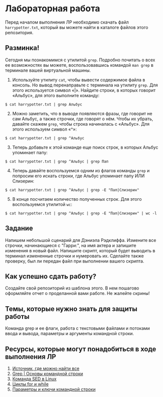 # Лабораторная работа

Перед началом выполнения ЛР необходимо скачать файл ```harrypotter.txt```, который вы можете найти в каталоге файлов этого репозитория. 

## Разминка!

Сегодня мы познакомимся с утилитой ```grep```. Подробно почитать о всех ее возможностях вы можете, воспользовавшись командой ```man grep``` в терминале вашей виртуальной машины. 

1. Используйте утилиту ```cat```, чтобы вывести содержимое файла в консоль. Но вывод перенаправьте с терминала на утилиту ```grep```. Для этого используется символ «|».
Найдите строки, в которых говорит «Альбус», для этого выполните команду:
```
$ cat harrypotter.txt | grep Альбус
```
2. Можно заметить, что в выводе появляются фразы, где говорит не сам Альбус, а также строчки, где говорят о нём. Чтобы их убрать, давайте скажем ```grep```, чтобы строка начиналась c «Альбус». Для этого используем символ «^»:
```
$ cat harrypotter.txt | grep ^Альбус
```
3. Теперь добавьте к этой команде еще поиск строк, в которых Альбус упоминает папу:
```
$ cat harrypotter.txt | grep ^Альбус | grep Пап
```
4. Теперь давайте воспользуемся одним из флагов команды ```grep``` и попросим его искать строки, где Альбус упоминает папу ИЛИ Слизерин:
```
$ cat harrypotter.txt | grep ^Альбус | grep -E "Пап|Слизерин"
```
5. В конце посчитаем количество полученных строк. Для этого воспользуемся утилитой ```wc```:
```
$ cat harrypotter.txt | grep ^Альбус | grep -E "Пап|Слизерин" | wc -l
```

## Задание

Напишем небольшой сценарий для Дэниэла Рэдклиффа. Измените все строчки, начинающиеся с "Гарри:", на имя актера и запишите изменения в новый файл. Напишите скрипт, который будет выводить в терминал измененные строчки и нумеровать их. Сделайте также проверку, был ли передан файл при выполнении вашего скрипта.

## Как успешно сдать работу?

Создайте свой репозиторий из шаблона этого. В нем пошагово оформляйте отчет о проделанной вами работе. Не жалейте скрины!

## Темы, которые нужно знать для защиты работы

Команда grep и ее флаги, работа с текстовыми файлами и потоками ввода и вывода, параметры и аргументы командной строки.

## Ресурсы, которые могут понадобиться в ходе выполнения ЛР

1. [Источник, где можно найти все](https://www.google.ru/?hl=ru)
2. [Grep | Основы командной строки](https://ru.hexlet.io/courses/cli-basics/lessons/grep/theory_unit)
3. [Команда SED в Linux](https://habr.com/ru/companies/ruvds/articles/667490/)
4. [Циклы for и while](https://habr.com/ru/companies/ruvds/articles/325928/)
5. [Параметры и ключи командной строки](https://habr.com/ru/companies/ruvds/articles/326328/)
